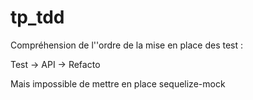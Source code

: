 # tp_tdd

Compréhension de l''ordre de la mise en place des test :

Test -> API -> Refacto

Mais impossible de mettre en place sequelize-mock
